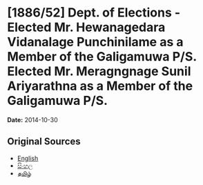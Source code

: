 # [1886/52] Dept. of Elections - Elected Mr. Hewanagedara Vidanalage Punchinilame as a Member of the Galigamuwa P/S. Elected Mr. Meragngnage Sunil Ariyarathna as a Member of the Galigamuwa P/S.

**Date:** 2014-10-30

## Original Sources

- [English](https://documents.gov.lk/view/extra-gazettes/2014/10/1886-52_E.pdf)
- [සිංහල](https://documents.gov.lk/view/extra-gazettes/2014/10/1886-52_S.pdf)
- [தமிழ்](https://documents.gov.lk/view/extra-gazettes/2014/10/1886-52_T.pdf)

